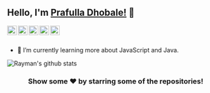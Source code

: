 ## Hello, I'm [Prafulla Dhobale!](https://github.com/prafu1910) 👋


<a href="https://twitter.com/Aniket_sinu_">
  <img align="left" alt="Aniket Twitter" width="22px" src="https://cdn.jsdelivr.net/npm/simple-icons@v3/icons/twitter.svg" />
</a>
<a href="https://www.linkedin.com/in/prafulla-dhobale-ba053022a">
  <img align="left" alt="Aniket Linkdein" width="22px" src="https://cdn.jsdelivr.net/npm/simple-icons@v3/icons/linkedin.svg" />
</a>
<a href="https://github.com/prafu1910">
  <img align="left" alt="Aniket Github" width="22px" src="https://cdn.jsdelivr.net/npm/simple-icons@v3/icons/github.svg" />
</a>
<a href="https://t.me/@prafulldhobale">
  <img align="left" alt="Aniket Telegram" width="22px" src="https://cdn.jsdelivr.net/npm/simple-icons@v3/icons/telegram.svg" />
</a>
<a href="https://www.instagram.com/prafull_dhobale/">
  <img align="left" alt="Aniket Instagram" width="22px" src="https://cdn.jsdelivr.net/npm/simple-icons@v3/icons/instagram.svg" />
</a>




<br/>
<br/>



- 🌱 I’m currently learning more about JavaScript and Java.



   


![Rayman's github stats](https://github-readme-stats.vercel.app/api?username=prafu1910&bg_color=#1c0505&title_color=fff&text_color=fff)

<div align="center">

### Show some ❤️ by starring some of the repositories!

</div>
